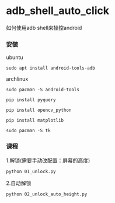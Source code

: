 # adb_shell_auto_click

如何使用adb shell来操控android

### 安装

ubuntu

```
sudo apt install android-tools-adb
```

archlinux

```
sudo pacman -S android-tools
```

```
pip install pyquery
```

```
pip install opencv_python

pip install matplotlib

sudo pacman -S tk

```
### 课程

1.解锁(需要手动改配置：屏幕的高度)

```
python 01_unlock.py
```

2.自动解锁

```
python 02_unlock_auto_height.py
```

